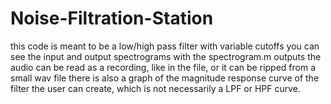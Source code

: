# Noise-Filtration-Station
this code is meant to be a low/high pass filter with variable cutoffs
you can see the input and output spectrograms with the spectrogram.m outputs
the audio can be read as a recording, like in the file, or it can be ripped from a small wav file
there is also a graph of the magnitude response curve of the filter the user can create, which is not necessarily a LPF or HPF curve.
